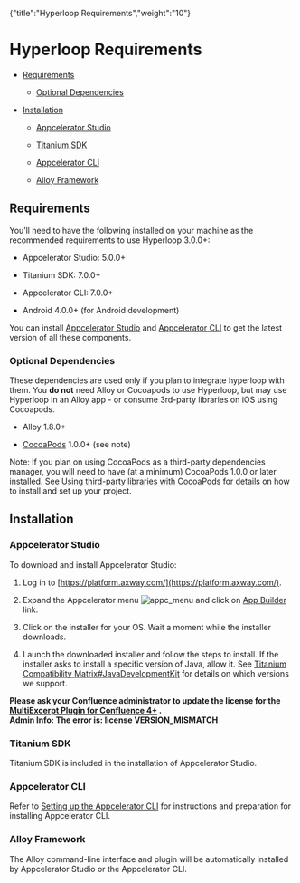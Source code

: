 {"title":"Hyperloop Requirements","weight":"10"} 

# Hyperloop Requirements

*   [Requirements](#Requirements)
    
    *   [Optional Dependencies](#OptionalDependencies)
        
*   [Installation](#Installation)
    
    *   [Appcelerator Studio](#AppceleratorStudio)
        
    *   [Titanium SDK](#TitaniumSDK)
        
    *   [Appcelerator CLI](#AppceleratorCLI)
        
    *   [Alloy Framework](#AlloyFramework)
        

## Requirements

You’ll need to have the following installed on your machine as the recommended requirements to use Hyperloop 3.0.0+:

*   Appcelerator Studio: 5.0.0+
    
*   Titanium SDK: 7.0.0+
    
*   Appcelerator CLI: 7.0.0+
    
*   Android 4.0.0+ (for Android development)
    

You can install [Appcelerator Studio](https://platform.axway.com/#/product/studio) and [Appcelerator CLI](https://platform.axway.com/#/product/cli) to get the latest version of all these components.

### Optional Dependencies

These dependencies are used only if you plan to integrate hyperloop with them. You **do not** need Alloy or Cocoapods to use Hyperloop, but may use Hyperloop in an Alloy app - or consume 3rd-party libraries on iOS using Cocoapods.

*   Alloy 1.8.0+
    
*   [CocoaPods](https://cocoapods.org/) 1.0.0+ (see note)
    

Note: If you plan on using CocoaPods as a third-party dependencies manager, you will need to have (at a minimum) CocoaPods 1.0.0 or later installed. See [Using third-party libraries with CocoaPods](/docs/appc/Titanium_SDK/Titanium_SDK_Guide/Hyperloop/Hyperloop_Guides/iOS_Hyperloop_Programming_Guide/#CocoaPods) for details on how to install and set up your project.

## Installation

### Appcelerator Studio

To download and install Appcelerator Studio:

1.  Log in to [https://platform.axway.com/](https://platform.axway.com/).
    
2.  Expand the Appcelerator menu ![appc_menu](/Images/appc/download/thumbnails/30083017/appc_menu.png) and click on [App Builder](https://platform.axway.com/#/product/studio) link.
    
3.  Click on the installer for your OS. Wait a moment while the installer downloads.
    
4.  Launch the downloaded installer and follow the steps to install. If the installer asks to install a specific version of Java, allow it. See [Titanium Compatibility Matrix#JavaDevelopmentKit](/docs/appc/Titanium_SDK/Titanium_SDK_Getting_Started/Installation_and_Configuration/Titanium_Compatibility_Matrix/#JavaDevelopmentKit) for details on which versions we support.
    

**Please ask your Confluence administrator to update the license for the [MultiExcerpt Plugin for Confluence 4+](https://plugins.atlassian.com/plugins/biz.artemissoftware.confluence.multiexcerpt.MultiExcerptMacro) .**  
**Admin Info: The error is: license VERSION\_MISMATCH**

### Titanium SDK

Titanium SDK is included in the installation of Appcelerator Studio.

### Appcelerator CLI

Refer to [Setting up the Appcelerator CLI](/docs/appc/Appcelerator_CLI/Appcelerator_CLI_Getting_Started/) for instructions and preparation for installing Appcelerator CLI.

### Alloy Framework

The Alloy command-line interface and plugin will be automatically installed by Appcelerator Studio or the Appcelerator CLI.